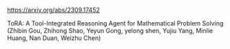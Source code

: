 https://arxiv.org/abs/2309.17452

ToRA: A Tool-Integrated Reasoning Agent for Mathematical Problem Solving (Zhibin Gou, Zhihong Shao, Yeyun Gong, yelong shen, Yujiu Yang, Minlie Huang, Nan Duan, Weizhu Chen)